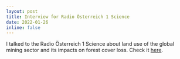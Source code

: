 ```yaml
---
layout: post
title: Interview for Radio Österreich 1 Science
date: 2022-01-26
inline: false
---
```


I talked to the Radio Österreich 1 Science about land use of the global mining sector and its impacts on forest cover loss. Check it [here](https://radiothek.orf.at/oe1/20220126/666381/1643197625000).
